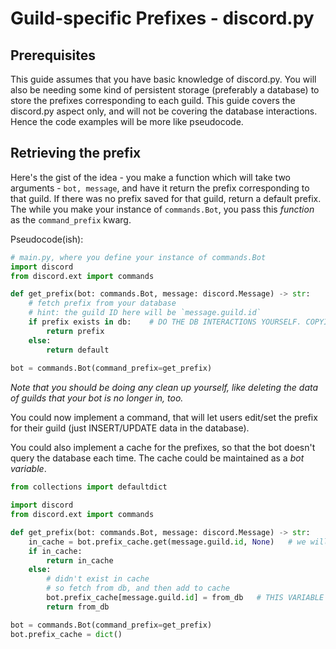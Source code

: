 # Guild-specific Prefixes - discord.py

## Prerequisites
This guide assumes that you have basic knowledge of discord.py. 
You will also be needing some kind of persistent storage (preferably a database) to store the prefixes corresponding to each guild. This guide covers the discord.py aspect only, and will not be covering the database interactions. Hence the code examples will be more like pseudocode.

## Retrieving the prefix
Here's the gist of the idea - you make a function which will take two arguments - `bot, message`, and have it return the prefix corresponding to that guild. If there was no prefix saved for that guild, return a default prefix.
The while you make your instance of `commands.Bot`, you pass this _function_ as the `command_prefix` kwarg.

Pseudocode(ish):
```py
# main.py, where you define your instance of commands.Bot
import discord
from discord.ext import commands

def get_prefix(bot: commands.Bot, message: discord.Message) -> str:
    # fetch prefix from your database
    # hint: the guild ID here will be `message.guild.id`
    if prefix exists in db:    # DO THE DB INTERACTIONS YOURSELF. COPYING THIS WILL GIVE YOU ERRORS.
        return prefix
    else:
        return default
        
bot = commands.Bot(command_prefix=get_prefix)
```
_Note that you should be doing any clean up yourself, like deleting the data of guilds that your bot is no longer in, too._

You could now implement a command, that will let users edit/set the prefix for their guild (just INSERT/UPDATE data in the database).

You could also implement a cache for the prefixes, so that the bot doesn't query the database each time.
The cache could be maintained as a _bot variable_.

```py
from collections import defaultdict

import discord
from discord.ext import commands

def get_prefix(bot: commands.Bot, message: discord.Message) -> str:
    in_cache = bot.prefix_cache.get(message.guild.id, None)   # we will create the cache variable later down
    if in_cache:
        return in_cache
    else:
        # didn't exist in cache
        # so fetch from db, and then add to cache
        bot.prefix_cache[message.guild.id] = from_db   # THIS VARIABLE DOESN'T EXIST. YOU HAVE TO IMPLEMENT THE DB INTERACTIONS YOURSELF.
        return from_db

bot = commands.Bot(command_prefix=get_prefix)
bot.prefix_cache = dict()
```
